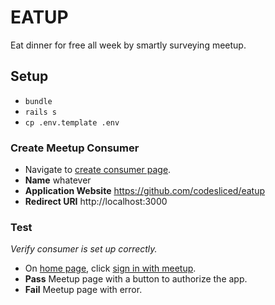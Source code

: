 # EATUP

Eat dinner for free all week by smartly surveying meetup.

## Setup

* `bundle`
* `rails s`
* `cp .env.template .env`

### Create Meetup Consumer

* Navigate to [create consumer page](https://secure.meetup.com/meetup_api/oauth_consumers/create).
* **Name** whatever
* **Application Website** https://github.com/codesliced/eatup
* **Redirect URI** http://localhost:3000 

### Test
*Verify consumer is set up correctly.*

* On [home page](http://localhost:3000/), click [sign in with meetup](http://localhost:3000/auth/meetup).
* **Pass** Meetup page with a button to authorize the app.
* **Fail** Meetup page with error.
